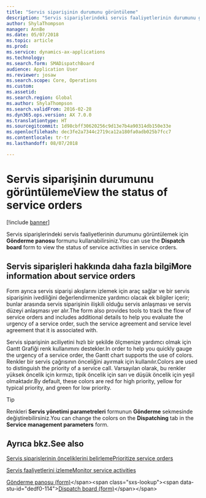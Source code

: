 ```yaml
---
title: "Servis siparişinin durumunu görüntüleme"
description: "Servis siparişlerindeki servis faaliyetlerinin durumunu görüntülemek için Gönderme panosu formunu kullanabilirsiniz."
author: ShylaThompson
manager: AnnBe
ms.date: 05/07/2018
ms.topic: article
ms.prod: 
ms.service: dynamics-ax-applications
ms.technology: 
ms.search.form: SMADispatchBoard
audience: Application User
ms.reviewer: josaw
ms.search.scope: Core, Operations
ms.custom: 
ms.assetid: 
ms.search.region: Global
ms.author: ShylaThompson
ms.search.validFrom: 2016-02-28
ms.dyn365.ops.version: AX 7.0.0
ms.translationtype: HT
ms.sourcegitcommit: 1d98cbff30620256c9d13e7b4a90314db150e33e
ms.openlocfilehash: dec3fe2a7344c2719ca12a180fa0adb025b7fcc7
ms.contentlocale: tr-tr
ms.lasthandoff: 08/07/2018

---
```



# <a name="view-the-status-of-service-orders"></a><span data-ttu-id="dedf0-103">Servis siparişinin durumunu görüntüleme</span><span class="sxs-lookup"><span data-stu-id="dedf0-103">View the status of service orders</span></span> 

[!include [banner](../includes/banner.md)]


<span data-ttu-id="dedf0-104">Servis siparişlerindeki servis faaliyetlerinin durumunu görüntülemek için **Gönderme panosu** formunu kullanabilirsiniz.</span><span class="sxs-lookup"><span data-stu-id="dedf0-104">You can use the **Dispatch board** form to view the status of service activities in service orders.</span></span>

## <a name="more-information-about-service-orders"></a><span data-ttu-id="dedf0-105">Servis siparişleri hakkında daha fazla bilgi</span><span class="sxs-lookup"><span data-stu-id="dedf0-105">More information about service orders</span></span>

<span data-ttu-id="dedf0-106">Form ayrıca servis siparişi akışlarını izlemek için araç sağlar ve bir servis siparişinin ivediliğini değerlendirmenize yardımcı olacak ek bilgiler içerir; bunlar arasında servis siparişinin ilişkili olduğu servis anlaşması ve servis düzeyi anlaşması yer alır.</span><span class="sxs-lookup"><span data-stu-id="dedf0-106">The form also provides tools to track the flow of service orders and includes additional details to help you evaluate the urgency of a service order, such the service agreement and service level agreement that it is associated with.</span></span>

<span data-ttu-id="dedf0-107">Servis siparişinin aciliyetini hızlı bir şekilde ölçmenize yardımcı olmak için Gantt Grafiği renk kullanımını destekler.</span><span class="sxs-lookup"><span data-stu-id="dedf0-107">In order to help you quickly gauge the urgency of a service order, the Gantt chart supports the use of colors.</span></span> <span data-ttu-id="dedf0-108">Renkler bir servis çağrısının önceliğini ayırmak için kullanılır.</span><span class="sxs-lookup"><span data-stu-id="dedf0-108">Colors are used to distinguish the priority of a service call.</span></span> <span data-ttu-id="dedf0-109">Varsayılan olarak, bu renkler yüksek öncelik için kırmızı, tipik öncelik için sarı ve düşük öncelik için yeşil olmaktadır.</span><span class="sxs-lookup"><span data-stu-id="dedf0-109">By default, these colors are red for high priority, yellow for typical priority, and green for low priority.</span></span>


> [!TIP]
> <P><span data-ttu-id="dedf0-110">Renkleri <STRONG>Servis yönetimi parametreleri</STRONG> formunun <STRONG>Gönderme</STRONG> sekmesinde değiştirebilirsiniz.</span><span class="sxs-lookup"><span data-stu-id="dedf0-110">You can change the colors on the <STRONG>Dispatching</STRONG> tab in the <STRONG>Service management parameters</STRONG> form.</span></span></P>



## <a name="see-also"></a><span data-ttu-id="dedf0-111">Ayrıca bkz.</span><span class="sxs-lookup"><span data-stu-id="dedf0-111">See also</span></span>

[<span data-ttu-id="dedf0-112">Servis siparişlerinin önceliklerini belirleme</span><span class="sxs-lookup"><span data-stu-id="dedf0-112">Prioritize service orders</span></span>](prioritize-service-orders.md)

[<span data-ttu-id="dedf0-113">Servis faaliyetlerini izleme</span><span class="sxs-lookup"><span data-stu-id="dedf0-113">Monitor service activities</span></span>](monitor-service-activities.md)

<span data-ttu-id="dedf0-114">[Gönderme panosu (form)](https://technet.microsoft.com/en-us/library/hh242789\(v=ax.60\))</span><span class="sxs-lookup"><span data-stu-id="dedf0-114">[Dispatch board (form)](https://technet.microsoft.com/en-us/library/hh242789\(v=ax.60\))</span></span>

  



